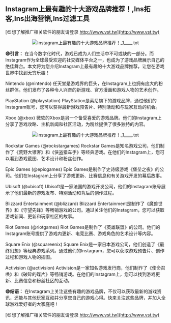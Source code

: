 ## **Instagram上最有趣的十大游戏品牌推荐！,Ins拓客,Ins出海营销,Ins过滤工具**

[😍想了解推广相关软件的朋友请登录 http://www.vst.tw](http://www.vst.tw)

 <center><img src="https://vst.tw/MP4/tuiguang/png/3.png" alt="Instagram上最有趣的十大游戏品牌推荐！_1____.txt"></center>

**😄引言：**
在当今数字化时代，游戏已成为人们生活中不可或缺的一部分。而Instagram作为全球最受欢迎的社交媒体平台之一，也成为了游戏品牌展示自己的绝佳舞台。本文将为您介绍Instagram上最有趣的十大游戏品牌推荐，让您在游戏世界中找到无穷乐趣！

Nintendo (@nintendo)
任天堂是游戏界的巨头，在Instagram上也拥有庞大的粉丝群体。他们发布了各种令人兴奋的新游戏、官方漫画和游戏人物的艺术创作。

PlayStation (@playstation)
PlayStation是索尼旗下的游戏品牌，通过他们的Instagram账号，您可以获得最新游戏预告片、特别活动和与玩家互动的机会。

Xbox (@xbox)
微软的Xbox是另一个备受喜爱的游戏品牌。他们的Instagram上分享了游戏攻略、主机新闻和社区活动，为粉丝提供了很多独特的内容。

 <center><img src="https://vst.tw/MP4/tuiguang/png/8.png" alt="Instagram上最有趣的十大游戏品牌推荐！_1____.txt"></center>

Rockstar Games (@rockstargames)
Rockstar Games是知名游戏公司，他们制作了《荒野大镖客》和《侠盗猎车手》等经典游戏。在他们的Instagram上，您可以看到游戏截图、艺术设计和粉丝创作。

Epic Games (@epicgames)
Epic Games是制作了史诗级游戏《堡垒之夜》的公司。他们在Instagram上分享了游戏更新、比赛信息和有关游戏开发的幕后故事。

Ubisoft (@ubisoft)
Ubisoft是一家法国的游戏开发公司，他们的Instagram账号展示了他们最新的游戏发布、特别活动和背后的创作过程。

Blizzard Entertainment (@blizzard)
Blizzard Entertainment是制作了《魔兽世界》和《守望先锋》等畅销游戏的公司。通过关注他们的Instagram，您可以获取游戏新闻、更新和玩家社区的故事。

Riot Games (@riotgames)
Riot Games是制作了《英雄联盟》的公司。他们的Instagram账号提供了游戏内更新、电竞比赛、游戏角色的艺术设计等内容。

Square Enix (@squareenix)
Square Enix是一家日本游戏公司，他们创造了《最终幻想》等经典游戏系列。通过他们的Instagram，您可以获取游戏预告片、创作过程和游戏人物的插图。

Activision (@activision)
Activision是一家知名游戏发行商，他们制作了《使命召唤》和《破碎的碟片》等畅销游戏。在他们的Instagram上，您可以找到游戏更新、比赛信息和粉丝社区的互动。

**😄结语：**
在Instagram上关注这些有趣的游戏品牌，不仅可以获取最新的游戏资讯，还能与其他玩家互动并分享您自己的游戏心得。快来关注这些品牌，并加入全球游戏爱好者的大家庭吧！

[😍想了解推广相关软件的朋友请登录 http://www.vst.tw](http://www.vst.tw)



